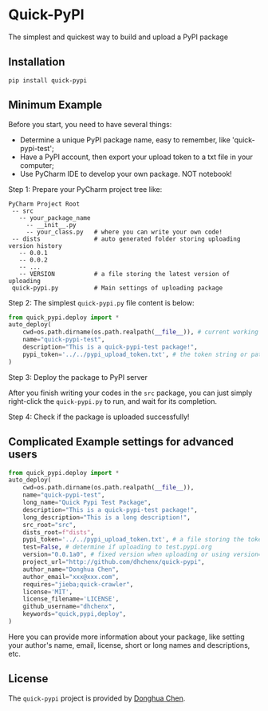 # Quick-PyPI

The simplest and quickest way to build and upload a PyPI package

## Installation
```pip
pip install quick-pypi
```

## Minimum Example

Before you start, you need to have several things:
- Determine a unique PyPI package name, easy to remember, like 'quick-pypi-test';
- Have a PyPI account, then export your upload token to a txt file in your computer;
- Use PyCharm IDE to develop your own package. NOT notebook!

Step 1: Prepare your PyCharm project tree like:
```
PyCharm Project Root
 -- src
   -- your_package_name
     -- __init__.py
     -- your_class.py   # where you can write your own code!
 -- dists               # auto generated folder storing uploading version history
   -- 0.0.1
   -- 0.0.2
   -- ...
   -- VERSION           # a file storing the latest version of uploading
 quick-pypi.py          # Main settings of uploading package
```

Step 2: The simplest `quick-pypi.py` file content is below: 
```python
from quick_pypi.deploy import *
auto_deploy(
    cwd=os.path.dirname(os.path.realpath(__file__)), # current working directory, generally as project root
    name="quick-pypi-test",
    description="This is a quick-pypi-test package!",
    pypi_token='../../pypi_upload_token.txt', # the token string or path from your PyPI account
)
```

Step 3: Deploy the package to PyPI server

After you finish writing your codes in the `src` package, you can just simply right-click the `quick-pypi.py` to run, and wait for its completion.

Step 4: Check if the package is uploaded successfully!

## Complicated Example settings for advanced users

```python
from quick_pypi.deploy import *
auto_deploy(
    cwd=os.path.dirname(os.path.realpath(__file__)),
    name="quick-pypi-test",
    long_name="Quick Pypi Test Package",
    description="This is a quick-pypi-test package!",
    long_description="This is a long description!",
    src_root="src",
    dists_root=f"dists",
    pypi_token='../../pypi_upload_token.txt', # a file storing the token from your PyPI account
    test=False, # determine if uploading to test.pypi.org
    version="0.0.1a0", # fixed version when uploading or using version='auto'
    project_url="http://github.com/dhchenx/quick-pypi",
    author_name="Donghua Chen",
    author_email="xxx@xxx.com",
    requires="jieba;quick-crawler",
    license='MIT',
    license_filename='LICENSE',
    github_username="dhchenx",
    keywords="quick,pypi,deploy",
)
```
Here you can provide more information about your package, like setting your author's name, email, license, short or long names and descriptions, etc. 


## License
The `quick-pypi` project is provided by [Donghua Chen](https://github.com/dhchenx). 

